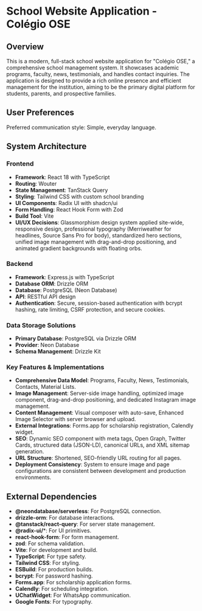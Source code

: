 # School Website Application - Colégio OSE

## Overview
This is a modern, full-stack school website application for "Colégio OSE," a comprehensive school management system. It showcases academic programs, faculty, news, testimonials, and handles contact inquiries. The application is designed to provide a rich online presence and efficient management for the institution, aiming to be the primary digital platform for students, parents, and prospective families.

## User Preferences
Preferred communication style: Simple, everyday language.

## System Architecture

### Frontend
- **Framework**: React 18 with TypeScript
- **Routing**: Wouter
- **State Management**: TanStack Query
- **Styling**: Tailwind CSS with custom school branding
- **UI Components**: Radix UI with shadcn/ui
- **Form Handling**: React Hook Form with Zod
- **Build Tool**: Vite
- **UI/UX Decisions**: Glassmorphism design system applied site-wide, responsive design, professional typography (Merriweather for headlines, Source Sans Pro for body), standardized hero sections, unified image management with drag-and-drop positioning, and animated gradient backgrounds with floating orbs.

### Backend
- **Framework**: Express.js with TypeScript
- **Database ORM**: Drizzle ORM
- **Database**: PostgreSQL (Neon Database)
- **API**: RESTful API design
- **Authentication**: Secure, session-based authentication with bcrypt hashing, rate limiting, CSRF protection, and secure cookies.

### Data Storage Solutions
- **Primary Database**: PostgreSQL via Drizzle ORM
- **Provider**: Neon Database
- **Schema Management**: Drizzle Kit

### Key Features & Implementations
- **Comprehensive Data Model**: Programs, Faculty, News, Testimonials, Contacts, Material Lists.
- **Image Management**: Server-side image handling, optimized image component, drag-and-drop positioning, and dedicated Instagram image management.
- **Content Management**: Visual composer with auto-save, Enhanced Image Selector with server browser and upload.
- **External Integrations**: Forms.app for scholarship registration, Calendly widget.
- **SEO**: Dynamic SEO component with meta tags, Open Graph, Twitter Cards, structured data (JSON-LD), canonical URLs, and XML sitemap generation.
- **URL Structure**: Shortened, SEO-friendly URL routing for all pages.
- **Deployment Consistency**: System to ensure image and page configurations are consistent between development and production environments.

## External Dependencies
- **@neondatabase/serverless**: For PostgreSQL connection.
- **drizzle-orm**: For database interactions.
- **@tanstack/react-query**: For server state management.
- **@radix-ui/***: For UI primitives.
- **react-hook-form**: For form management.
- **zod**: For schema validation.
- **Vite**: For development and build.
- **TypeScript**: For type safety.
- **Tailwind CSS**: For styling.
- **ESBuild**: For production builds.
- **bcrypt**: For password hashing.
- **Forms.app**: For scholarship application forms.
- **Calendly**: For scheduling integration.
- **UChatWidget**: For WhatsApp communication.
- **Google Fonts**: For typography.